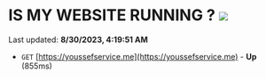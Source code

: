 # IS MY WEBSITE RUNNING ? [![](https://img.shields.io/static/v1?label=Sponsor&message=%E2%9D%A4&logo=GitHub&color=%23fe8e86)](https://github.com/sponsors/<username>)

Last updated: **8/30/2023, 4:19:51 AM**

- `GET` [https://youssefservice.me](https://youssefservice.me) - **Up** (855ms)
